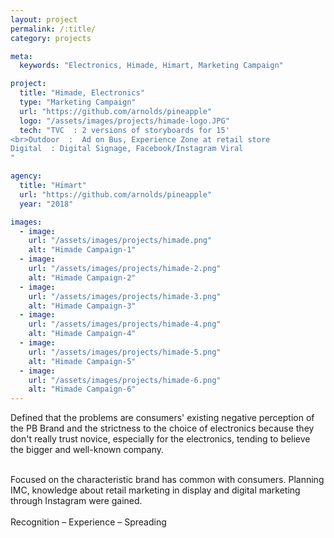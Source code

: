 ```yaml
---
layout: project
permalink: /:title/
category: projects

meta:
  keywords: "Electronics, Himade, Himart, Marketing Campaign"

project:
  title: "Himade, Electronics"
  type: "Marketing Campaign"
  url: "https://github.com/arnolds/pineapple"
  logo: "/assets/images/projects/himade-logo.JPG"
  tech: "TVC  : 2 versions of storyboards for 15' 
<br>Outdoor  :  Ad on Bus, Experience Zone at retail store  
Digital  : Digital Signage, Facebook/Instagram Viral 
"

agency:
  title: "Himart"
  url: "https://github.com/arnolds/pineapple"
  year: "2018"

images:
  - image:
    url: "/assets/images/projects/himade.png"
    alt: "Himade Campaign-1"
  - image:
    url: "/assets/images/projects/himade-2.png"
    alt: "Himade Campaign-2"
  - image:
    url: "/assets/images/projects/himade-3.png"
    alt: "Himade Campaign-3"
  - image:
    url: "/assets/images/projects/himade-4.png"
    alt: "Himade Campaign-4"
  - image:
    url: "/assets/images/projects/himade-5.png"
    alt: "Himade Campaign-5"
  - image:
    url: "/assets/images/projects/himade-6.png"
    alt: "Himade Campaign-6"
---
```

<p>Defined that the problems are consumers' existing negative perception of the PB Brand and the strictness to the choice of electronics because they don't really trust novice, especially for the electronics, tending to believe the bigger and well-known company.</p><br>Focused on the characteristic brand has common with consumers. Planning IMC, knowledge about retail marketing in display and digital marketing through Instagram were gained. <br><br>Recognition – Experience – Spreading 
